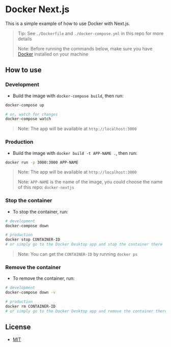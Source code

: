 # Docker Next.js

This is a simple example of how to use Docker with Next.js.

> Tip: See `./Dockerfile` and `./docker-compose.yml` in this repo for more details
>
> Note: Before running the commands below, make sure you have [Docker](https://docs.docker.com/get-docker/) installed on your machine

## How to use

### Development

- Build the image with `docker-compose build`, then run:

```bash
docker-compose up

# or, watch for changes
docker-compose watch
```

> Note: The app will be available at `http://localhost:3000`

### Production

- Build the image with `docker build -t APP-NAME .`, then run:

```bash
docker run -p 3000:3000 APP-NAME
```

> Note: The app will be available at `http://localhost:3000`
>
> Note: `APP-NAME` is the name of the image, you could choose the name of this repo: `docker-nextjs`

### Stop the container

- To stop the container, run:

```bash
# development
docker-compose down

# production
docker stop CONTAINER-ID
# or simply go to the Docker Desktop app and stop the container there
```

> Note: You can get the `CONTAINER-ID` by running `docker ps`

### Remove the container

- To remove the container, run:

```bash
# development
docker-compose down -v

# production
docker rm CONTAINER-ID
# or simply go to the Docker Desktop app and remove the container there
```

## License

- [MIT](LICENSE.md)
